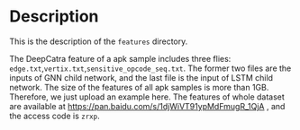 # Description

This is the description of the `features` directory.

The DeepCatra feature of a apk sample includes three flies: `edge.txt`,`vertix.txt`,`sensitive_opcode_seq.txt`. The former two files are the inputs of GNN child network, and the last file is the input of LSTM child network. The size of the features of all apk samples is more than 1GB. Therefore, we just upload an example here. The features of whole dataset are available at https://pan.baidu.com/s/1djWiVT91ypMdFmugR_1QjA , and the access code is `zrxp`.
